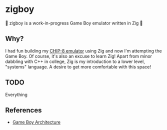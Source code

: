 # zigboy

:construction: zigboy is a work-in-progress Game Boy emulator written in Zig :construction:

## Why?

I had fun building my [CHIP-8 emulator](https://github.com/bartek/zip-8) using
Zig and now I'm attempting the Game Boy. Of course, it's also an excuse to learn
Zig! Apart from minor dabbling with C++ in college, Zig is my introduction to a
lower level, "systems" language. A desire to get more comfortable with this
space!

## TODO

Everything

## References

* [Game Boy Architecture](https://www.copetti.org/writings/consoles/game-boy/#memory-available)
